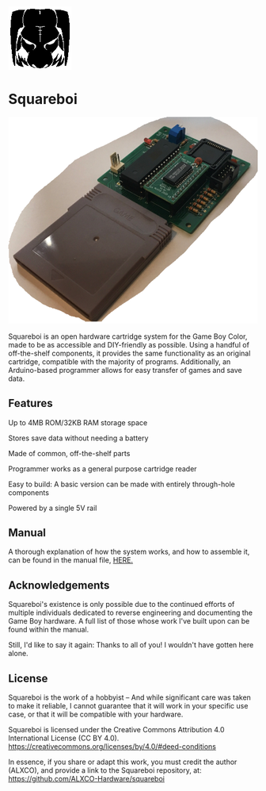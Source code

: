 ![Logo](/ManualAssets/SquareboiLogo.png)

# Squareboi

![Squareboi](/ManualAssets/SquareboiPicture.png)

Squareboi is an open hardware cartridge system for the Game Boy Color, made to be as accessible and DIY-friendly as possible.
Using a handful of off-the-shelf components, it provides the same functionality as an original cartridge, compatible with the majority of programs.
Additionally, an Arduino-based programmer allows for easy transfer of games and save data.
 

## Features

Up to 4MB ROM/32KB RAM storage space

Stores save data without needing a battery

Made of common, off-the-shelf parts

Programmer works as a general purpose cartridge reader

Easy to build: A basic version can be made with entirely through-hole components

Powered by a single 5V rail


## Manual

A thorough explanation of how the system works, and how to assemble it, can be found in the manual file, [HERE.](/Manual.pdf)


## Acknowledgements

Squareboi's existence is only possible due to the continued efforts of multiple individuals dedicated to reverse engineering and documenting the Game Boy hardware.
A full list of those whose work I've built upon can be found within the manual.

Still, I'd like to say it again: Thanks to all of you! I wouldn't have gotten here alone.

## License

Squareboi is the work of a hobbyist – And while significant care was 
taken to make it reliable, I cannot guarantee that it will work in 
your specific use case, or that it will be compatible with your 
hardware.

Squareboi is licensed under the Creative Commons Attribution 4.0 
International License (CC BY 4.0). 
https://creativecommons.org/licenses/by/4.0/#deed-conditions

In essence, if you share or adapt this work, you must credit the 
author (ALXCO), and provide a link to the Squareboi repository, at:
https://github.com/ALXCO-Hardware/squareboi